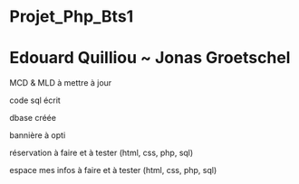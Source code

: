 # Projet_Php_Bts1
# Edouard Quilliou ~ Jonas Groetschel

MCD & MLD à mettre à jour

code sql écrit

dbase créée

bannière à opti

réservation à faire et à tester (html, css, php, sql)

espace mes infos à faire et à tester (html, css, php, sql)
